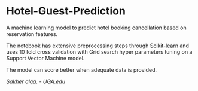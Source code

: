 # Hotel-Guest-Prediction

A machine learning model to predict hotel booking cancellation based on reservation features.

The notebook has extensive preprocessing steps through [Scikit-learn](https://scikit-learn.org) and uses 10 fold cross validation with Grid search hyper parameters tuning on a Support Vector Machine model.

The model can score better when adequate data is provided.

*Sakher alqa. - UGA.edu*
